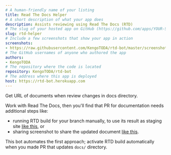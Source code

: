```yaml
---
# A human-friendly name of your listing
title: Read The Docs Helper
# A short description of what your app does
description: Assists reviewing using Read The Docs (RTD)
# The slug of your hosted app on GitHub (https://github.com/apps/YOUR-SLUG)
slug: rtd-helper
# Include a few screenshots that show your app in action
screenshots:
- https://raw.githubusercontent.com/KengoTODA/rtd-bot/master/screenshot.png
# The GitHub usernames of anyone who authored the app
authors:
- KengoTODA
# The repository where the code is located
repository: KengoTODA/rtd-bot
# The address where this app is deployed
host: https://rtd-bot.herokuapp.com
---
```


Get URL of documents when review changes in docs directory.

Work with Read The Docs, then you'll find that PR for documentation needs additional steps like:

* running RTD build for your branch manually, to use its result as staging site [like this](https://github.com/spotbugs/spotbugs/pull/697#issue-201455071), or
* sharing screenshot to share the updated document [like this](https://github.com/spotbugs/spotbugs/pull/718#issue-205904835).

This bot automates the first approach; activate RTD build automatically when you made PR that updates `docs/` directory.
